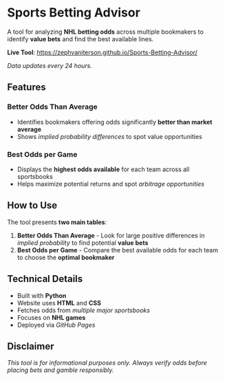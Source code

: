 # Sports Betting Advisor

A tool for analyzing **NHL betting odds** across multiple bookmakers to identify **value bets** and find the best available lines.

**Live Tool**: https://zephvaniterson.github.io/Sports-Betting-Advisor/

*Data updates every 24 hours.*

## Features

### Better Odds Than Average
- Identifies bookmakers offering odds significantly **better than market average**
- Shows *implied probability differences* to spot value opportunities

### Best Odds per Game 
- Displays the **highest odds available** for each team across all sportsbooks
- Helps maximize potential returns and spot *arbitrage opportunities*

## How to Use

The tool presents **two main tables**:

1. **Better Odds Than Average** - Look for large positive differences in *implied probability* to find potential **value bets**
2. **Best Odds per Game** - Compare the best available odds for each team to choose the **optimal bookmaker**

## Technical Details

- Built with **Python**
- Website uses **HTML** and **CSS**
- Fetches odds from *multiple major sportsbooks*
- Focuses on **NHL games**
- Deployed via *GitHub Pages*

## Disclaimer

*This tool is for informational purposes only. Always verify odds before placing bets and gamble responsibly.*